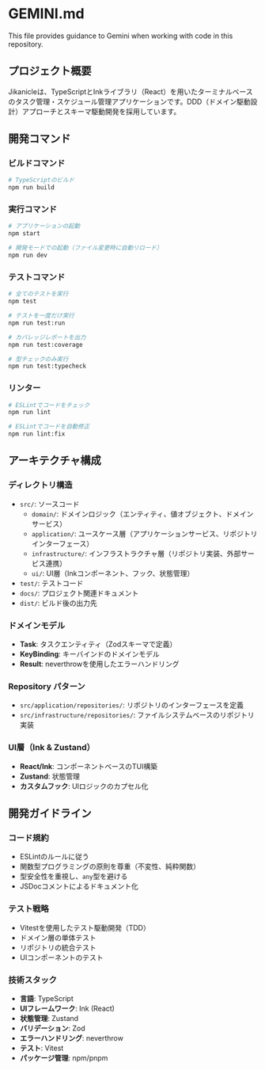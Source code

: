 # GEMINI.md

This file provides guidance to Gemini when working with code in this repository.

## プロジェクト概要

Jikanicleは、TypeScriptとInkライブラリ（React）を用いたターミナルベースのタスク管理・スケジュール管理アプリケーションです。DDD（ドメイン駆動設計）アプローチとスキーマ駆動開発を採用しています。

## 開発コマンド

### ビルドコマンド
```bash
# TypeScriptのビルド
npm run build
```

### 実行コマンド
```bash
# アプリケーションの起動
npm start

# 開発モードでの起動（ファイル変更時に自動リロード）
npm run dev
```

### テストコマンド
```bash
# 全てのテストを実行
npm test

# テストを一度だけ実行
npm run test:run

# カバレッジレポートを出力
npm run test:coverage

# 型チェックのみ実行
npm run test:typecheck
```

### リンター
```bash
# ESLintでコードをチェック
npm run lint

# ESLintでコードを自動修正
npm run lint:fix
```

## アーキテクチャ構成

### ディレクトリ構造
- `src/`: ソースコード
  - `domain/`: ドメインロジック（エンティティ、値オブジェクト、ドメインサービス）
  - `application/`: ユースケース層（アプリケーションサービス、リポジトリインターフェース）
  - `infrastructure/`: インフラストラクチャ層（リポジトリ実装、外部サービス連携）
  - `ui/`: UI層（Inkコンポーネント、フック、状態管理）
- `test/`: テストコード
- `docs/`: プロジェクト関連ドキュメント
- `dist/`: ビルド後の出力先

### ドメインモデル
- **Task**: タスクエンティティ（Zodスキーマで定義）
- **KeyBinding**: キーバインドのドメインモデル
- **Result**: neverthrowを使用したエラーハンドリング

### Repository パターン
- `src/application/repositories/`: リポジトリのインターフェースを定義
- `src/infrastructure/repositories/`: ファイルシステムベースのリポジトリ実装

### UI層（Ink & Zustand）
- **React/Ink**: コンポーネントベースのTUI構築
- **Zustand**: 状態管理
- **カスタムフック**: UIロジックのカプセル化

## 開発ガイドライン

### コード規約
- ESLintのルールに従う
- 関数型プログラミングの原則を尊重（不変性、純粋関数）
- 型安全性を重視し、`any`型を避ける
- JSDocコメントによるドキュメント化

### テスト戦略
- Vitestを使用したテスト駆動開発（TDD）
- ドメイン層の単体テスト
- リポジトリの統合テスト
- UIコンポーネントのテスト

### 技術スタック
- **言語**: TypeScript
- **UIフレームワーク**: Ink (React)
- **状態管理**: Zustand
- **バリデーション**: Zod
- **エラーハンドリング**: neverthrow
- **テスト**: Vitest
- **パッケージ管理**: npm/pnpm
